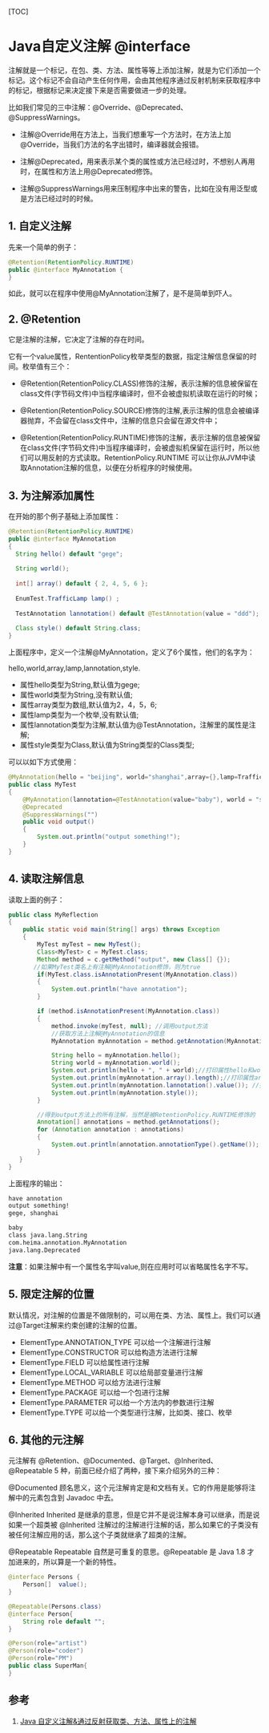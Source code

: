 [TOC]

# Java自定义注解 @interface

注解就是一个标记，在包、类、方法、属性等等上添加注解，就是为它们添加一个标记。这个标记不会自动产生任何作用，会由其他程序通过反射机制来获取程序中的标记，根据标记来决定接下来是否需要做进一步的处理。

比如我们常见的三中注解：@Override、@Deprecated、@SuppressWarnings。

- 注解@Override用在方法上，当我们想重写一个方法时，在方法上加@Override，当我们方法的名字出错时，编译器就会报错。

- 注解@Deprecated，用来表示某个类的属性或方法已经过时，不想别人再用时，在属性和方法上用@Deprecated修饰。

- 注解@SuppressWarnings用来压制程序中出来的警告，比如在没有用泛型或是方法已经过时的时候。

## 1. 自定义注解

先来一个简单的例子：

```java
@Retention(RetentionPolicy.RUNTIME)
public @interface MyAnnotation {
}
```

如此，就可以在程序中使用@MyAnnotation注解了，是不是简单到吓人。

## 2. @Retention

它是注解的注解，它决定了注解的存在时间。

它有一个value属性，RententionPolicy枚举类型的数据，指定注解信息保留的时间。枚举值有三个：

- @Retention(RetentionPolicy.CLASS)修饰的注解，表示注解的信息被保留在class文件(字节码文件)中当程序编译时，但不会被虚拟机读取在运行的时候；

- @Retention(RetentionPolicy.SOURCE)修饰的注解,表示注解的信息会被编译器抛弃，不会留在class文件中，注解的信息只会留在源文件中；

- @Retention(RetentionPolicy.RUNTIME)修饰的注解，表示注解的信息被保留在class文件(字节码文件)中当程序编译时，会被虚拟机保留在运行时，所以他们可以用反射的方式读取。RetentionPolicy.RUNTIME 可以让你从JVM中读取Annotation注解的信息，以便在分析程序的时候使用。

## 3. 为注解添加属性

在开始的那个例子基础上添加属性：

```java
@Retention(RetentionPolicy.RUNTIME)  
public @interface MyAnnotation  
{  
  String hello() default "gege";  
  
  String world();  
  
  int[] array() default { 2, 4, 5, 6 };  
  
  EnumTest.TrafficLamp lamp() ;  
  
  TestAnnotation lannotation() default @TestAnnotation(value = "ddd");  
  
  Class style() default String.class;  
}  
```

上面程序中，定义一个注解@MyAnnotation，定义了6个属性，他们的名字为：  

hello,world,array,lamp,lannotation,style.  

- 属性hello类型为String,默认值为gege;
- 属性world类型为String,没有默认值;
- 属性array类型为数组,默认值为2，4，5，6;
- 属性lamp类型为一个枚举,没有默认值;
- 属性lannotation类型为注解,默认值为@TestAnnotation，注解里的属性是注解;
- 属性style类型为Class,默认值为String类型的Class类型;

可以以如下方式使用：

```java
@MyAnnotation(hello = "beijing", world="shanghai",array={},lamp=TrafficLamp.RED,style=int.class)  
public class MyTest  
{  
    @MyAnnotation(lannotation=@TestAnnotation(value="baby"), world = "shanghai",array={1,2,3},lamp=TrafficLamp.YELLOW)  
    @Deprecated  
    @SuppressWarnings("")  
    public void output()  
    {  
        System.out.println("output something!");  
    }  
}
```

## 4. 读取注解信息

读取上面的例子：

```java
public class MyReflection  
{  
    public static void main(String[] args) throws Exception  
    {  
        MyTest myTest = new MyTest();  
        Class<MyTest> c = MyTest.class;  
        Method method = c.getMethod("output", new Class[] {});  
       //如果MyTest类名上有注解@MyAnnotation修饰，则为true  
        if(MyTest.class.isAnnotationPresent(MyAnnotation.class))  
        {  
            System.out.println("have annotation");  
        }  

        if (method.isAnnotationPresent(MyAnnotation.class))  
        {  
            method.invoke(myTest, null); //调用output方法
            //获取方法上注解@MyAnnotation的信息  
            MyAnnotation myAnnotation = method.getAnnotation(MyAnnotation.class);  

            String hello = myAnnotation.hello();  
            String world = myAnnotation.world();  
            System.out.println(hello + ", " + world);//打印属性hello和world的值  
            System.out.println(myAnnotation.array().length);//打印属性array数组的长度  
            System.out.println(myAnnotation.lannotation().value()); //打印属性lannotation的值  
            System.out.println(myAnnotation.style());  
        }  

        //得到output方法上的所有注解，当然是被RetentionPolicy.RUNTIME修饰的  
        Annotation[] annotations = method.getAnnotations();  
        for (Annotation annotation : annotations)  
        {  
            System.out.println(annotation.annotationType().getName());  
        }  
   }  
}
```

上面程序的输出：

```txt
have annotation  
output something!  
gege, shanghai  

baby  
class java.lang.String  
com.heima.annotation.MyAnnotation  
java.lang.Deprecated
```

**注意**：如果注解中有一个属性名字叫value,则在应用时可以省略属性名字不写。

## 5. 限定注解的位置

默认情况，对注解的位置是不做限制的，可以用在类、方法、属性上。我们可以通过@Target注解来约束创建的注解的位置。

- ElementType.ANNOTATION_TYPE 可以给一个注解进行注解
- ElementType.CONSTRUCTOR 可以给构造方法进行注解
- ElementType.FIELD 可以给属性进行注解
- ElementType.LOCAL_VARIABLE 可以给局部变量进行注解
- ElementType.METHOD 可以给方法进行注解
- ElementType.PACKAGE 可以给一个包进行注解
- ElementType.PARAMETER 可以给一个方法内的参数进行注解
- ElementType.TYPE 可以给一个类型进行注解，比如类、接口、枚举

## 6. 其他的元注解

元注解有 @Retention、@Documented、@Target、@Inherited、@Repeatable 5 种，前面已经介绍了两种，接下来介绍另外的三种：

@Documented
顾名思义，这个元注解肯定是和文档有关。它的作用是能够将注解中的元素包含到 Javadoc 中去。

@Inherited
Inherited 是继承的意思，但是它并不是说注解本身可以继承，而是说如果一个超类被 @Inherited 注解过的注解进行注解的话，那么如果它的子类没有被任何注解应用的话，那么这个子类就继承了超类的注解。

@Repeatable
Repeatable 自然是可重复的意思。@Repeatable 是 Java 1.8 才加进来的，所以算是一个新的特性。

```java
@interface Persons {
    Person[]  value();
}

@Repeatable(Persons.class)
@interface Person{
    String role default "";
}

@Person(role="artist")
@Person(role="coder")
@Person(role="PM")
public class SuperMan{
}
```

## 参考

1. [Java 自定义注解&通过反射获取类、方法、属性上的注解](https://blog.csdn.net/qq_28016751/article/details/83585614)
